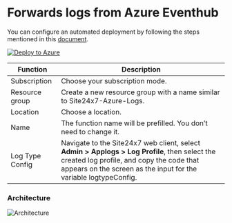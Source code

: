 # Forwards logs from Azure Eventhub

You can configure an automated deployment by following the steps mentioned in this [document](https://www.site24x7.com/help/log-management/).

[![Deploy to Azure](https://aka.ms/deploytoazurebutton)](https://portal.azure.com/#create/Microsoft.Template/uri/https%3A%2F%2Fraw.githubusercontent.com%2Fsite24x7%2Fapplogs-azure-function%2Fmaster%2Fdeployment%2Fsite24x7-azure-deployment.json)

| Function | Description |
|---|---|
| Subscription | Choose your subscription mode. |
| Resource group | Create a new resource group with a name similar to Site24x7-Azure-Logs. | 
| Location | Choose a location. |
| Name | The function name will be prefilled. You don’t need to change it. |
| Log Type Config | Navigate to the Site24x7 web client, select **Admin > Applogs > Log Profile**, then select the created log profile, and copy the code that appears on the screen as the input for the variable logtypeConfig. |

### Architecture 

![Architecture](https://github.com/site24x7/applogs-azure-function/blob/master/Images/EventHubs_Logs/Architecture.png)